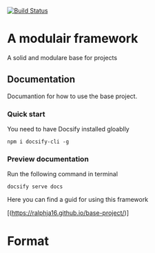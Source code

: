 [![Build Status](https://travis-ci.org/ralphja16/base-project.svg?branch=development)](https://travis-ci.org/ralphja16/base-project)

# A modulair framework

A solid and modulare base for projects

## Documentation

Documantion for how to use the base project.

### Quick start

You need to have Docsify installed gloablly

    npm i docsify-cli -g

### Preview documentation

Run the following command in terminal

    docsify serve docs

Here you can find a guid for using this framework

[(https://ralphja16.github.io/base-project/)]

# Format

<!--
	# Title

INTRO TEXT

## SCSS Variables

## Examples

## Methodes

## Events

 -->
